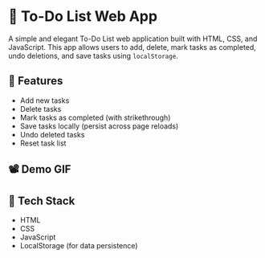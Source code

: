 # 📝 To-Do List Web App

A simple and elegant To-Do List web application built with HTML, CSS, and JavaScript. This app allows users to add, delete, mark tasks as completed, undo deletions, and save tasks using `localStorage`.

## 🚀 Features

- Add new tasks
- Delete tasks
- Mark tasks as completed (with strikethrough)
- Save tasks locally (persist across page reloads)
- Undo deleted tasks
- Reset task list

## 📽️ Demo GIF





## 🔧 Tech Stack

- HTML
- CSS
- JavaScript
- LocalStorage (for data persistence)



